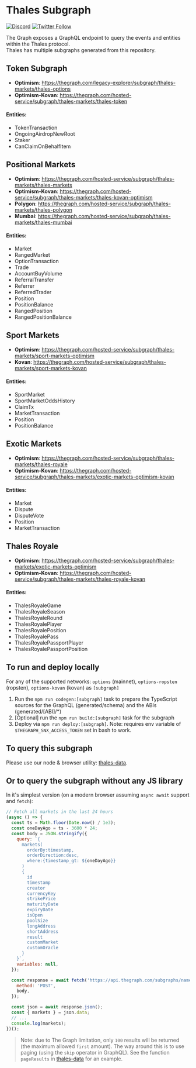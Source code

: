 # Thales Subgraph

[![Discord](https://img.shields.io/discord/906484044915687464.svg?color=768AD4&label=discord&logo=https%3A%2F%2Fdiscordapp.com%2Fassets%2F8c9701b98ad4372b58f13fd9f65f966e.svg)](https://discord.com/invite/rB3AWKwACM)
[![Twitter Follow](https://img.shields.io/twitter/follow/thalesmarket.svg?label=thalesmarket&style=social)](https://twitter.com/thalesmarket)

The Graph exposes a GraphQL endpoint to query the events and entities within the Thales protocol.  
Thales has multiple subgraphs generated from this repository. 



## Token Subgraph
- **Optimism**: https://thegraph.com/legacy-explorer/subgraph/thales-markets/thales-options
- **Optimism-Kovan**: https://thegraph.com/hosted-service/subgraph/thales-markets/thales-token

#### Entities: 
- TokenTransaction
- OngoingAirdropNewRoot
- Staker
- CanClaimOnBehalfItem

## Positional Markets
- **Optimism**: https://thegraph.com/hosted-service/subgraph/thales-markets/thales-markets
- **Optimism-Kovan**: https://thegraph.com/hosted-service/subgraph/thales-markets/thales-kovan-optimism
- **Polygon**: https://thegraph.com/hosted-service/subgraph/thales-markets/thales-polygon
- **Mumbai**: https://thegraph.com/hosted-service/subgraph/thales-markets/thales-mumbai

#### Entities: 
- Market
- RangedMarket
- OptionTransaction
- Trade
- AccountBuyVolume
- ReferralTransfer
- Referrer
- ReferredTrader
- Position
- PositionBalance
- RangedPosition
- RangedPositionBalance

## Sport Markets
- **Optimism**: https://thegraph.com/hosted-service/subgraph/thales-markets/sport-markets-optimism
- **Kovan**: https://thegraph.com/hosted-service/subgraph/thales-markets/sport-markets-kovan

#### Entities: 
- SportMarket
- SportMarketOddsHistory
- ClaimTx
- MarketTransaction
- Position
- PositionBalance

## Exotic Markets
- **Optimism**: https://thegraph.com/hosted-service/subgraph/thales-markets/thales-royale
- **Optimism-Kovan**: https://thegraph.com/hosted-service/subgraph/thales-markets/exotic-markets-optimism-kovan

#### Entities: 
- Market
- Dispute
- DisputeVote
- Position
- MarketTransaction



## Thales Royale
- **Optimism**: https://thegraph.com/hosted-service/subgraph/thales-markets/exotic-markets-optimism
- **Optimism-Kovan**: https://thegraph.com/hosted-service/subgraph/thales-markets/thales-royale-kovan

#### Entities: 
- ThalesRoyaleGame
- ThalesRoyaleSeason
- ThalesRoyaleRound
- ThalesRoyalePlayer
- ThalesRoyalePosition
- ThalesRoyalePass
- ThalesRoyalePassportPlayer
- ThalesRoyalePassportPosition




## To run and deploy locally

For any of the supported networks: `options` (mainnet), `options-ropsten` (ropsten), `options-kovan` (kovan) as `[subgraph]`

1. Run the `npm run codegen:[subgraph]` task to prepare the TypeScript sources for the GraphQL (generated/schema) and the ABIs (generated/[ABI]/\*)
2. [Optional] run the `npm run build:[subgraph]` task for the subgraph
3. Deploy via `npm run deploy:[subgraph]`. Note: requires env variable of `$THEGRAPH_SNX_ACCESS_TOKEN` set in bash to work.

## To query this subgraph

Please use our node & browser utility: [thales-data](https://github.com/thales-markets/thales-data).

## Or to query the subgraph without any JS library

In it's simplest version (on a modern browser assuming `async await` support and `fetch`):

```javascript
// Fetch all markets in the last 24 hours
(async () => {
  const ts = Math.floor(Date.now() / 1e3);
  const oneDayAgo = ts - 3600 * 24;
  const body = JSON.stringify({
    query: `{
      markets(
        orderBy:timestamp,
        orderDirection:desc,
        where:{timestamp_gt: ${oneDayAgo}}
      )
      {
        id
        timestamp
        creator
        currencyKey
        strikePrice
        maturityDate
        expiryDate
        isOpen
        poolSize
        longAddress
        shortAddress
        result
        customMarket
        customOracle
      }
    }`,
    variables: null,
  });

  const response = await fetch('https://api.thegraph.com/subgraphs/name/thales-markets/thales-options', {
    method: 'POST',
    body,
  });

  const json = await response.json();
  const { markets } = json.data;
  // ...
  console.log(markets);
})();
```

> Note: due to The Graph limitation, only `100` results will be returned (the maximum allowed `first` amount). The way around this is to use paging (using the `skip` operator in GraphQL). See the function `pageResults` in [thales-data](https://github.com/thales-markets/thales-data) for an example.
